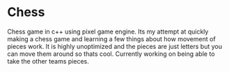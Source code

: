 # Chess
Chess game in c++ using pixel game engine. Its my attempt at quickly making a chess game and learning a few things about how movement of pieces work. It is highly unoptimized and
the pieces are just letters but you can move them around so thats cool. Currently working on being able to take the other teams pieces.

